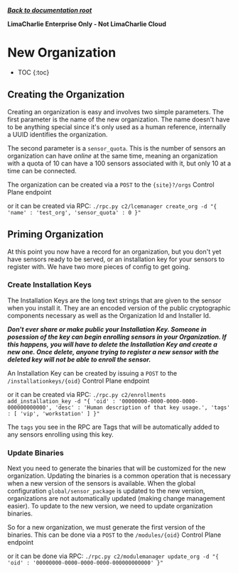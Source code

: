 ***[Back to documentation root](README.md)***

**LimaCharlie Enterprise Only - Not LimaCharlie Cloud**

# New Organization

* TOC
{:toc}

## Creating the Organization
Creating an organization is easy and involves two simple parameters. The first parameter is the name of the new organization.
The name doesn't have to be anything special since it's only used as a human reference, internally a UUID identifies the organization.

The second parameter is a `sensor_quota`. This is the number of sensors an organization can have *online* at the same
time, meaning an organization with a quota of 10 can have a 100 sensors associated with it, but only 10 at a time can
be connected.

The organization can be created via a `POST` to the `{site}?/orgs` Control Plane endpoint

or it can be created via RPC: `./rpc.py c2/lcemanager create_org -d "{ 'name' : 'test_org', 'sensor_quota' : 0 }"`

## Priming Organization
At this point you now have a record for an organization, but you don't yet have sensors ready to be served, or an 
installation key for your sensors to register with. We have two more pieces of config to get going.

### Create Installation Keys
The Installation Keys are the long text strings that are given to the sensor when you install it. They are an encoded
version of the public cryptographic components necessary as well as the Organization Id and Installer Id.

***Don't ever share or make public your Installation Key. Someone in posession of the key can begin enrolling
sensors in your Organization. If this happens, you will have to delete the Installation Key and create a new one. Once
delete, anyone trying to register a new sensor with the deleted key will not be able to enroll the sensor.***

An Installation Key can be created by issuing a `POST` to the `/installationkeys/{oid}` Control Plane endpoint

or it can be created via RPC: `./rpc.py c2/enrollments add_installation_key -d "{ 'oid' : '00000000-0000-0000-0000-000000000000', 'desc' : 'Human description of that key usage.', 'tags' : [ 'vip', 'workstation' ] }"`

The `tags` you see in the RPC are Tags that will be automatically added to any sensors enrolling using this key.

### Update Binaries
Next you need to generate the binaries that will be customized for the new organization. Updating the binaries is a
common operation that is necessary when a new version of the sensors is available. When the global configuration
`global/sensor_package` is updated to the new version, organizations are not automatically updated (making change
management easier). To update to the new version, we need to update organization binaries.

So for a new organization, we must generate the first version of the binaries. This can be done via
a `POST` to the `/modules/{oid}` Control Plane endpoint

or it can be done via RPC: `./rpc.py c2/modulemanager update_org -d "{ 'oid' : '00000000-0000-0000-0000-000000000000' }"`
